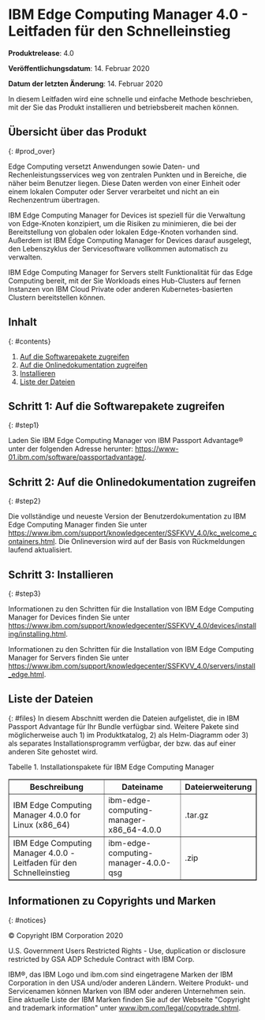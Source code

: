 # IBM Edge Computing Manager 4.0 - Leitfaden für den Schnelleinstieg

<b>Produktrelease</b>: 4.0

<b>Veröffentlichungsdatum</b>: 14. Februar 2020

<b>Datum der letzten Änderung</b>: 14. Februar 2020

In diesem Leitfaden wird eine schnelle und einfache Methode beschrieben, mit der Sie das Produkt installieren und betriebsbereit machen können. 

## Übersicht über das Produkt
{: #prod_over}

Edge Computing versetzt Anwendungen sowie Daten- und Rechenleistungsservices weg von zentralen Punkten und in Bereiche, die näher beim Benutzer liegen. Diese Daten werden von einer Einheit oder einem lokalen Computer oder Server verarbeitet und nicht an ein Rechenzentrum übertragen. 

IBM Edge Computing Manager for Devices ist speziell für die Verwaltung von Edge-Knoten konzipiert, um die Risiken zu minimieren, die bei der Bereitstellung von globalen oder lokalen Edge-Knoten vorhanden sind. Außerdem ist IBM Edge Computing Manager for Devices darauf ausgelegt, den Lebenszyklus der Servicesoftware vollkommen automatisch zu verwalten. 

IBM Edge Computing Manager for Servers stellt Funktionalität für das Edge Computing bereit, mit der Sie Workloads eines Hub-Clusters auf fernen Instanzen von IBM Cloud Private oder anderen Kubernetes-basierten Clustern bereitstellen können. 

## Inhalt
{: #contents}

 1. [Auf die Softwarepakete zugreifen](#step1)
 2. [Auf die Onlinedokumentation zugreifen](#step2)
 3. [Installieren](#step3)
 4. [Liste der Dateien](#files)

## Schritt 1: Auf die Softwarepakete zugreifen
{: #step1}

Laden Sie IBM Edge Computing Manager von IBM Passport Advantage® unter der folgenden Adresse herunter: https://www-01.ibm.com/software/passportadvantage/.

## Schritt 2: Auf die Onlinedokumentation zugreifen
{: #step2}

Die vollständige und neueste Version der Benutzerdokumentation zu IBM Edge Computing Manager finden Sie unter https://www.ibm.com/support/knowledgecenter/SSFKVV_4.0/kc_welcome_containers.html. Die Onlineversion wird auf der Basis von Rückmeldungen laufend aktualisiert. 

## Schritt 3: Installieren
{: #step3}

Informationen zu den Schritten für die Installation von IBM Edge Computing Manager for Devices finden Sie unter https://www.ibm.com/support/knowledgecenter/SSFKVV_4.0/devices/installing/installing.html.

Informationen zu den Schritten für die Installation von IBM Edge Computing Manager for Servers finden Sie unter https://www.ibm.com/support/knowledgecenter/SSFKVV_4.0/servers/install_edge.html. 

## Liste der Dateien
{: #files}
In diesem Abschnitt werden die Dateien aufgelistet, die in IBM Passport Advantage für Ihr Bundle verfügbar sind. Weitere Pakete sind möglicherweise auch 1) im Produktkatalog, 2) als Helm-Diagramm oder 3) als separates Installationsprogramm verfügbar, der bzw. das auf einer anderen Site gehostet wird. 

Tabelle 1. Installationspakete für IBM Edge Computing Manager
<table border="1" width="100%">
  <tr>
    <th width="50%">Beschreibung</th>
    <th width="40%">Dateiname<br></th>
    <th width="10%">Dateierweiterung<br></th>
  </tr>
  <tr>
    <td>IBM Edge Computing Manager 4.0.0 for Linux (x86_64)</td>
    <td>ibm-edge-computing-manager-x86_64-4.0.0</td>
    <td>.tar.gz</td>
  </tr>
  <tr>
    <td>IBM Edge Computing Manager 4.0.0 - Leitfaden für den Schnelleinstieg</td>
    <td>ibm-edge-computing-manager-4.0.0-qsg</td>
    <td>.zip</td>
  </tr>
</table>

## Informationen zu Copyrights und Marken
{: #notices}

© Copyright IBM Corporation 2020

U.S. Government Users Restricted Rights - Use, duplication or disclosure restricted by GSA ADP Schedule Contract with IBM Corp.

IBM®, das IBM Logo und ibm.com sind eingetragene Marken der IBM Corporation in den USA und/oder anderen Ländern. Weitere Produkt- und Servicenamen können Marken von IBM oder anderen Unternehmen sein. Eine aktuelle Liste der IBM Marken finden Sie auf der Webseite "Copyright and trademark information" unter www.ibm.com/legal/copytrade.shtml.
